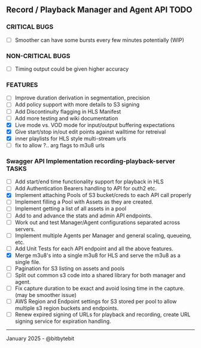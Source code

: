 ## Record / Playback Manager and Agent API TODO

### CRITICAL BUGS
- [ ] Smoother can have some bursts every few minutes potentially (WIP)

### NON-CRITICAL BUGS
- [ ] Timing output could be given higher accuracy

### FEATURES
- [ ] Improve duration derivation in segmentation, precision
- [ ] Add policy support with more details to S3 signing
- [ ] Add Discontinuity flagging in HLS Manifest
- [ ] Add more testing and wiki documentation
- [X] Live mode vs. VOD mode for input/output buffering expectations
- [X] Give start/stop in/out edit points against walltime for retreival
- [X] inner playlists for HLS style multi-stream urls
- [ ] fix to allow  ?.. arg flags to m3u8 urls

### Swagger API Implementation recording-playback-server TASKS
- [ ] Add start/end time functionality support for playback in HLS
- [ ] Add Authentication Bearers handling to API for outh2 etc.
- [X] Implement attaching Pools of S3 bucket/creds to each API call properly
- [ ] Implement filling a Pool with Assets as they are created.
- [ ] Implement getting a list of all assets in a pool
- [ ] Add to and advance the stats and admin API endpoints.
- [ ] Work out and test Manager/Agent configurations separated across servers.
- [ ] Implement multiple Agents per Manager and general scaling, queueing, etc.
- [ ] Add Unit Tests for each API endpoint and all the above features.
- [X] Merge m3u8's into a single m3u8 for HLS and serve the m3u8 as a single file.
- [ ] Pagination for S3 listing on assets and pools
- [ ] Split out common s3 code into a shared library for both manager and agent.
- [ ] Fix capture duration to be exact and avoid losing time in the capture. (may be smoother issue)
- [ ] AWS Region and Endpoint settings for S3 stored per pool to allow multiple s3 region buckets and endpoints.
- [ ] Renew expired signing of URLs for playback and recording, create URL signing service for expiration handling.

---
January 2025 - @bitbytebit 
